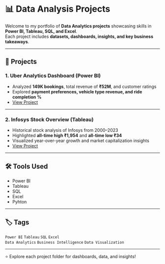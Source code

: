 # 📊 Data Analysis Projects

Welcome to my portfolio of **Data Analytics projects** showcasing skills in **Power BI, Tableau, SQL, and Excel**.  
Each project includes **datasets, dashboards, insights, and key business takeaways**.

---

## 🚀 Projects

### 1. Uber Analytics Dashboard (Power BI)
- Analyzed **149K bookings**, total revenue of **₹52M**, and customer ratings  
- Explored **payment preferences, vehicle type revenue, and ride completion %**  
- [View Project](./Uber-Analytics-PowerBI/README.md)

---

### 2. Infosys Stock Overview (Tableau)
- Historical stock analysis of Infosys from 2000–2023  
- Highlighted **all-time high ₹1,954** and **all-time low ₹34**  
- Visualized year-over-year growth and market capitalization insights  
- [View Project](./Infosys-Stock-Overview-Tableau/README.md)

---

## 🛠 Tools Used
- Power BI  
- Tableau  
- SQL  
- Excel
- Pyhton

---

## 🏷 Tags
`Power BI` `Tableau` `SQL` `Excel`  
`Data Analytics` `Business Intelligence` `Data Visualization`

---

⭐ Explore each project folder for dashboards, data, and insights!
